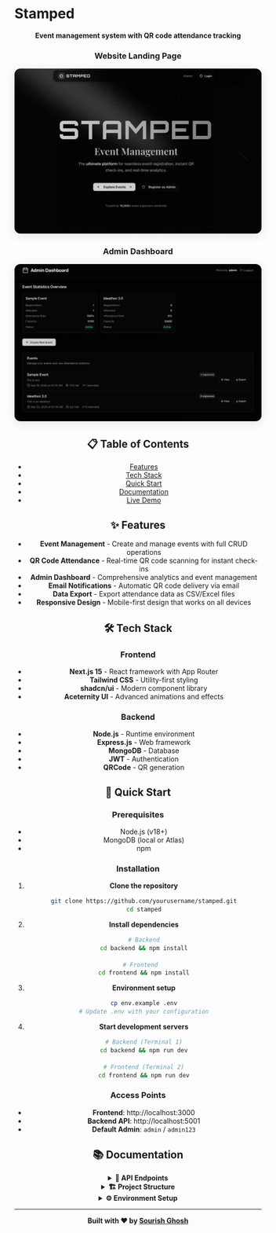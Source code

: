 # Stamped

<div align="center">

**Event management system with QR code attendance tracking**

<div align="center">

### Website Landing Page
<img src="assets/website.png" alt="Stamped Website" width="800" style="border-radius: 12px; box-shadow: 0 4px 20px rgba(0,0,0,0.1);"/>

### Admin Dashboard
<img src="assets/admin-dashboard.png" alt="Admin Dashboard" width="800" style="border-radius: 12px; box-shadow: 0 4px 20px rgba(0,0,0,0.1);"/>

</div>

## 📋 Table of Contents

- [Features](#-features)
- [Tech Stack](#-tech-stack)
- [Quick Start](#-quick-start)
- [Documentation](#-documentation)
- [Live Demo](#-live-demo)

## ✨ Features

- **Event Management** - Create and manage events with full CRUD operations
- **QR Code Attendance** - Real-time QR code scanning for instant check-ins
- **Admin Dashboard** - Comprehensive analytics and event management
- **Email Notifications** - Automatic QR code delivery via email
- **Data Export** - Export attendance data as CSV/Excel files
- **Responsive Design** - Mobile-first design that works on all devices

## 🛠️ Tech Stack

### Frontend
- **Next.js 15** - React framework with App Router
- **Tailwind CSS** - Utility-first styling
- **shadcn/ui** - Modern component library
- **Aceternity UI** - Advanced animations and effects

### Backend
- **Node.js** - Runtime environment
- **Express.js** - Web framework
- **MongoDB** - Database
- **JWT** - Authentication
- **QRCode** - QR generation

## 🚀 Quick Start

### Prerequisites
- Node.js (v18+)
- MongoDB (local or Atlas)
- npm

### Installation

1. **Clone the repository**
   ```bash
   git clone https://github.com/yourusername/stamped.git
   cd stamped
   ```

2. **Install dependencies**
   ```bash
   # Backend
   cd backend && npm install
   
   # Frontend  
   cd frontend && npm install
   ```

3. **Environment setup**
   ```bash
   cp env.example .env
   # Update .env with your configuration
   ```

4. **Start development servers**
   ```bash
   # Backend (Terminal 1)
   cd backend && npm run dev
   
   # Frontend (Terminal 2)
   cd frontend && npm run dev
   ```

### Access Points
- **Frontend**: http://localhost:3000
- **Backend API**: http://localhost:5001
- **Default Admin**: `admin` / `admin123`

## 📚 Documentation

<details>
<summary><strong>📖 API Endpoints</strong></summary>

Complete API reference with request/response examples.

[View API Documentation →](docs/API.md)

</details>

<details>
<summary><strong>🏗️ Project Structure</strong></summary>

Detailed file organization and directory explanations.

[View Structure Guide →](docs/STRUCTURE.md)

</details>

<details>
<summary><strong>⚙️ Environment Setup</strong></summary>

Configuration guide for development and production.

[View Environment Guide →](docs/ENV.md)

</details>

---

<div align="center">

**Built with ❤️ by [Sourish Ghosh](https://github.com/7sg56)**

</div>